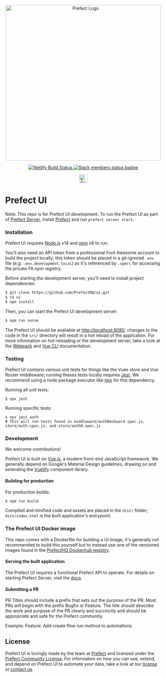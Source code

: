<p align="center" >
   <img src="https://images.ctfassets.net/gm98wzqotmnx/3Ufcb7yYqcXBDlAhJ30gce/c237bb3254190795b30bf734f3cbc1d4/prefect-logo-full-gradient.svg" width="500" style="max-width: 500px;" alt="Prefect Logo">
</p>

<p align="center">
   <a href="https://app.netlify.com/sites/prefect-ui/deploys">
      <img src="https://api.netlify.com/api/v1/badges/effeac10-a905-46ee-8e93-b59454ecc8bb/deploy-status" alt="Netlify Build Status" alt="Netlify status badge">
   </a>

   <a href="https://prefect.io/slack">
      <img src="https://prefect-slackin.herokuapp.com/badge.svg" alt="Slack members status badge">
   </a>
</p>
<p align="center">
   <a href="https://prefect.io">
    <img src="https://images.ctfassets.net/gm98wzqotmnx/3mwImS57DEydMQXU1FCGG/6e36e2d49faf78cf4a166f123c2c43ca/image__5_.png" height="27" alt="Powered By Prefect">
    </a>
</p>

# Prefect UI

Note: This repo is for Prefect UI development. To run the Prefect UI as part of [Prefect Server](https://github.com/PrefectHQ/server/), install [Prefect](https://github.com/prefecthq/prefect) and run `prefect server start`.

### Installation

Prefect UI requires [Node.js](https://nodejs.org/) v14 and [npm](https://www.npmjs.com/) v6 to run.

You'll also need an API token from a professional Font Awesome account to build the project locally; this token should be placed in a git-ignored `.env` file (e.g. `.env.development.local`) as it's referenced by `.npmrc` for accessing the private FA npm registry.

Before starting the development server, you'll need to install project dependencies:

```sh
$ git clone https://github.com/PrefectHQ/ui.git
$ cd ui
$ npm install
```

Then, you can start the Prefect UI development server:

```sh
$ npm run serve
```

The Prefect UI should be available at [http://localhost:8080](http://localhost:8080); changes to the code in the `src/` directory will result in a hot reload of the application. For more information on hot-reloading or the development server, take a look at the [Webpack](https://webpack.js.org/) and [Vue CLI](https://cli.vuejs.org/) documentation.

### Testing

Prefect UI contains various unit tests for things like the Vuex store and Vue Router middleware; running theses tests locally requires [Jest](https://jestjs.io/). We recommend using a node package executor like [npx](https://www.npmjs.com/package/npx) for this dependency.

Running all unit tests:

```
$ npx jest
```

Running specific tests:

```
$ npx jest auth
# This will run tests found in middleware/authNavGuard.spec.js, store/auth.spec.js, and store/auth0.spec.js
```

### Development

We welcome contributions!

Prefect UI is built on [Vue.js](https://vuejs.org/), a modern front-end JavaScript framework. We generally depend on Google's Material Design guidelines, drawing on and extending the [Vuetify](https://vuetifyjs.com/en/) component library.

#### Building for production

For production builds:

```sh
$ npm run build
```

Compiled and minified code and assets are placed in the `dist/` folder; `dist/index.html` is the built application's entrypoint.

### The Prefect UI Docker image

This repo comes with a Dockerfile for building a UI image; it's generally not recommended to build this yourself but to instead use one of the versioned images found in the [PrefectHQ Dockerhub registry](https://hub.docker.com/r/prefecthq/ui).

#### Serving the built application

The Prefect UI requires a functional Prefect API to operate. For details on starting Prefect Server, visit the [docs](https://docs.prefect.io/api/latest/#ui-and-server).

#### Submitting a PR
PR Titles should include a prefix that sets out the purpose of the PR.  Most PRs will begin with the prefix Bugfix or Feature.  The title should describe the work and purpose of the PR clearly and succinctly and should be appropriate and safe for the Prefect community. 

Example:
Feature: Add create flow run method to automations

## License

Prefect UI is lovingly made by the team at [Prefect](https://www.prefect.io) and licensed under the [Prefect Community License](https://www.prefect.io/legal/prefect-community-license/). For information on how you can use, extend, and depend on Prefect UI to automate your data, take a look at our [license](https://github.com/PrefectHQ/ui/blob/master/LICENSE) or [contact us](https://www.prefect.io/pricing#contact).
